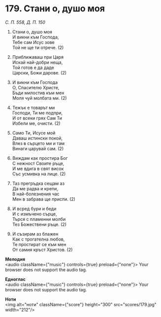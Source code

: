 # 179. Стани о, душо моя

_С. П. 558, Д. П. 150_

1. Стани о, душо моя  
И викни към Господа,  
Тебе сам Исус зове  
Той не ще ти отрече. (2)

2. Приближаваш при Царя  
Искай най-добри неща,  
Той готов е да даде  
Царски, Божи дарове. (2)

3. И викни към Господа  
О, Спасителю Христе,  
Бъди милостив към мен  
Моля чуй молбата ми. (2)

4. Тежък е товарът ми  
Господи, Ти ме подпри,  
И от всеки грях Сам Ти  
Избели ме, очисти. (2)

5. Само Ти, Исусе мой  
Даваш истински покой,  
Влез в сърцето ми и там  
Винаги царувай сам. (2)

6. Виждам как простира Бог  
С нежност Своите ръце,  
И ме вдига в свят висок  
Със усмивка на лице. (2)

7. Таз прегръдка сещам аз  
Да ме радва и крепи,  
В най-болезнения час  
Мен в забрава ще приспи. (2)

8. И всред бури и беди  
И с измъчено сърце,  
Търся с пламенни молби  
Тез Божествени ръце. (2)

9. И съзирам аз блажен  
Как с трогателна любов,  
Те простират се към мен  
От самия кръст Христов. (2)

**Мелодия**  
<audio className={"music"} controls={true} preload={"none"}>
    <source src="mp3/179.mp3" type="audio/mpeg"/>
    Your browser does not support the audio tag.
</audio>

**Едноглас**  
<audio className={"music"} controls={true} preload={"none"}>
    <source src="transp/179.mp3" type="audio/mpeg"/>
    Your browser does not support the audio tag.
</audio>

**Ноти**  
<img alt="ноти" className={"score"} height="300" src="scores/179.jpg" width="212"/>

